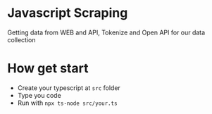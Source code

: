 # Javascript Scraping

Getting data from WEB and API, Tokenize and Open API for our data collection

# How get start

- Create your typescript at `src` folder
- Type you code
- Run with `npx ts-node src/your.ts`

